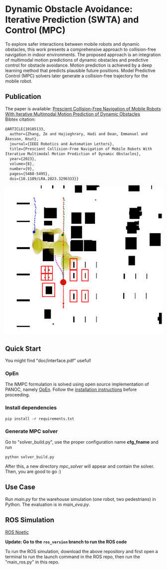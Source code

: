 # Dynamic Obstacle Avoidance: Iterative Prediction (SWTA) and Control (MPC)
To explore safer interactions between mobile robots and dynamic obstacles, this work presents a comprehensive approach to collision-free navigation in indoor environments. The proposed approach is an integration of multimodal motion predictions of dynamic obstacles and predictive control for obstacle avoidance. Motion prediction is achieved by a deep learning method that predicts plausible future positions. Model Predictive Control (MPC) solvers later generate a collision-free trajectory for the mobile robot.

## Publication
The paper is available: [Prescient Collision-Free Navigation of Mobile Robots With Iterative Multimodal Motion Prediction of Dynamic Obstacles](https://ieeexplore.ieee.org/document/10185133?source=authoralert)  \
Bibtex citation:
```
@ARTICLE{10185133,
  author={Zhang, Ze and Hajieghrary, Hadi and Dean, Emmanuel and Åkesson, Knut},
  journal={IEEE Robotics and Automation Letters}, 
  title={Prescient Collision-Free Navigation of Mobile Robots With Iterative Multimodal Motion Prediction of Dynamic Obstacles}, 
  year={2023},
  volume={8},
  number={9},
  pages={5488-5495},
  doi={10.1109/LRA.2023.3296333}}
```

![Example](doc/cover.png "Example")

## Quick Start
You might find "doc/interface.pdf" useful!
### OpEn
The NMPC formulation is solved using open source implementation of PANOC, namely [OpEn](https://alphaville.github.io/optimization-engine/). Follow the [installation instructions](https://alphaville.github.io/optimization-engine/docs/installation) before proceeding. 

### Install dependencies
```
pip install -r requirements.txt
```

### Generate MPC solver
Go to "solver_build.py", use the proper configuration name **cfg_fname** and run
```
python solver_build.py
```
After this, a new directory *mpc_solver* will appear and contain the solver. Then, you are good to go :)

## Use Case
Run *main.py* for the warehouse simulation (one robot, two pedestrians) in Python. The evaluation is in *main_eva.py*.

## ROS Simulation
[ROS Noetic](https://github.com/Hadi-Hajieghrary/wta_mpc_ros_Simulation)

**Update: Go to the `ros_version` branch to run the ROS code**

To run the ROS simulation, download the above repository and first open a terminal to run the launch command in the ROS repo, then run the "main_ros.py" in this repo.



